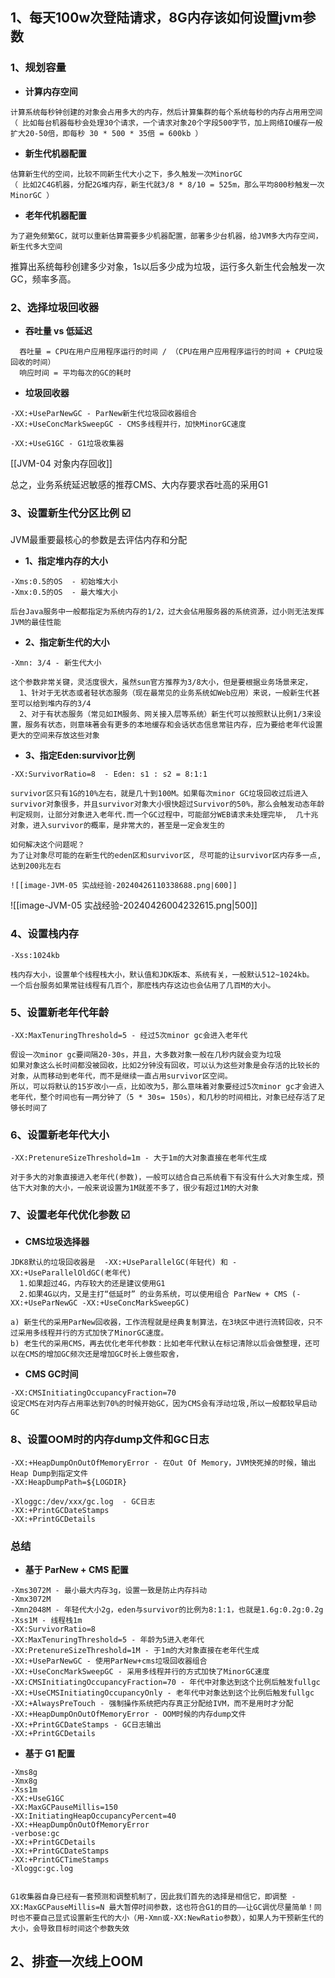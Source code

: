 
## 1、每天100w次登陆请求，8G内存该如何设置jvm参数

### 1、规划容量

-  **计算内存空间**

```text
计算系统每秒钟创建的对象会占用多大的内存，然后计算集群的每个系统每秒的内存占用用空间
（ 比如每台机器每秒会处理30个请求，一个请求对象20个字段500字节，加上网络IO缓存一般扩大20-50倍，即每秒 30 * 500 * 35倍 = 600kb ）
```

- **新生代机器配置**

```text
估算新生代的空间，比较不同新生代大小之下，多久触发一次MinorGC
（ 比如2C4G机器，分配2G堆内存，新生代就3/8 * 8/10 = 525m，那么平均800秒触发一次MinorGC ）
```

- **老年代机器配置**

```text
为了避免频繁GC，就可以重新估算需要多少机器配置，部署多少台机器，给JVM多大内存空间，新生代多大空间
```

推算出系统每秒创建多少对象，1s以后多少成为垃圾，运行多久新生代会触发一次GC，频率多高。


### 2、选择垃圾回收器

-  **吞吐量 vs 低延迟**

```text
  吞吐量 = CPU在用户应用程序运行的时间 / （CPU在用户应用程序运行的时间 + CPU垃圾回收的时间）
  响应时间 = 平均每次的GC的耗时
```

-  **垃圾回收器**

```
‐XX:+UseParNewGC - ParNew新生代垃圾回收器组合
‐XX:+UseConcMarkSweepGC - CMS多线程并行，加快MinorGC速度

‐XX:+UseG1GC - G1垃圾收集器
```

[[JVM-04 对象内存回收]]

总之，业务系统延迟敏感的推荐CMS、大内存要求吞吐高的采用G1

### 3、设置新生代分区比例 ☑️

JVM最重要最核心的参数是去评估内存和分配

-  **1、指定堆内存的大小**

```text
-Xms:0.5的OS  - 初始堆大小
-Xmx:0.5的OS  - 最大堆大小

后台Java服务中一般都指定为系统内存的1/2，过大会佔用服务器的系统资源，过小则无法发挥JVM的最佳性能
```

-  **2、指定新生代的大小**

```text
-Xmn: 3/4 - 新生代大小

这个参数非常关键，灵活度很大，虽然sun官方推荐为3/8大小，但是要根据业务场景来定，
  1、针对于无状态或者轻状态服务（现在最常见的业务系统如Web应用）来说，一般新生代甚至可以给到堆内存的3/4
  2、对于有状态服务（常见如IM服务、网关接入层等系统）新生代可以按照默认比例1/3来设置，服务有状态，则意味著会有更多的本地缓存和会话状态信息常驻内存，应为要给老年代设置更大的空间来存放这些对象
```

- **3、指定Eden:survivor比例**

```text
-XX:SurvivorRatio=8  - Eden: s1 : s2 = 8:1:1

survivor区只有1G的10%左右，就是几十到100M。如果每次minor GC垃圾回收过后进入survivor对象很多，并且survivor对象大小很快超过Survivor的50%，那么会触发动态年龄判定规则，让部分对象进入老年代.而一个GC过程中，可能部分WEB请求未处理完毕,  几十兆对象，进入survivor的概率，是非常大的，甚至是一定会发生的

如何解决这个问题呢？
为了让对象尽可能的在新生代的eden区和survivor区, 尽可能的让survivor区内存多一点,达到200兆左右
```

	![[image-JVM-05 实战经验-20240426110338688.png|600]]


![[image-JVM-05 实战经验-20240426004232615.png|500]]


### 4、设置栈内存

```text
-Xss:1024kb

栈内存大小，设置单个线程栈大小，默认值和JDK版本、系统有关，一般默认512~1024kb。
一个后台服务如果常驻线程有几百个，那麽栈内存这边也会佔用了几百M的大小。
```


### 5、设置新老年代年龄

```text
-XX:MaxTenuringThreshold=5 - 经过5次minor gc会进入老年代

假设一次minor gc要间隔20-30s，并且，大多数对象一般在几秒内就会变为垃圾
如果对象这么长时间都没被回收，比如2分钟没有回收，可以认为这些对象是会存活的比较长的对象，从而移动到老年代，而不是继续一直占用survivor区空间。
所以，可以将默认的15岁改小一点，比如改为5，那么意味着对象要经过5次minor gc才会进入老年代，整个时间也有一两分钟了（5 * 30s= 150s），和几秒的时间相比，对象已经存活了足够长时间了

```


### 6、设置新老年代大小

```text
-XX:PretenureSizeThreshold=1m - 大于1m的大对象直接在老年代生成

对于多大的对象直接进入老年代(参数)，一般可以结合自己系统看下有没有什么大对象生成，预估下大对象的大小，一般来说设置为1M就差不多了，很少有超过1M的大对象
```


### 7、设置老年代优化参数 ☑️

-  **CMS垃圾选择器**

```text
JDK8默认的垃圾回收器是  -XX:+UseParallelGC(年轻代) 和 -XX:+UseParallelOldGC(老年代)
  1.如果超过4G，内存较大的还是建议使用G1
  2.如果4G以内，又是主打“低延时” 的业务系统，可以使用组合 ParNew + CMS (-XX:+UseParNewGC -XX:+UseConcMarkSweepGC)

a) 新生代的采用ParNew回收器，工作流程就是经典复制算法，在3块区中进行流转回收，只不过采用多线程并行的方式加快了MinorGC速度。
b) 老生代的采用CMS，再去优化老年代参数：比如老年代默认在标记清除以后会做整理，还可以在CMS的增加GC频次还是增加GC时长上做些取舍，

```

-  **CMS GC时间**

```
-XX:CMSInitiatingOccupancyFraction=70
设定CMS在对内存占用率达到70%的时候开始GC，因为CMS会有浮动垃圾,所以一般都较早启动GC 
```

### 8、设置OOM时的内存dump文件和GC日志

```
-XX:+HeapDumpOnOutOfMemoryError - 在Out Of Memory，JVM快死掉的时候，输出Heap Dump到指定文件
-XX:HeapDumpPath=${LOGDIR}

-Xloggc:/dev/xxx/gc.log  - GC日志
-XX:+PrintGCDateStamps   
-XX:+PrintGCDetails
```


### 总结

-  **基于 ParNew + CMS 配置**

```text
‐Xms3072M - 最小最大内存3g，设置一致是防止内存抖动   
‐Xmx3072M 
‐Xmn2048M - 年轻代大小2g，eden与survivor的比例为8:1:1，也就是1.6g:0.2g:0.2g  
‐Xss1M - 线程栈1m  
‐XX:SurvivorRatio=8    
‐XX:MaxTenuringThreshold=5 - 年龄为5进入老年代
‐XX:PretenureSizeThreshold=1M - 于1m的大对象直接在老年代生成
‐XX:+UseParNewGC - 使用ParNew+cms垃圾回收器组合
‐XX:+UseConcMarkSweepGC - 采用多线程并行的方式加快了MinorGC速度
‐XX:CMSInitiatingOccupancyFraction=70 - 年代中对象达到这个比例后触发fullgc
‐XX:+UseCMSInitiatingOccupancyOnly - 老年代中对象达到这个比例后触发fullgc
‐XX:+AlwaysPreTouch - 强制操作系统把内存真正分配给IVM，而不是用时才分配
-XX:+HeapDumpOnOutOfMemoryError - OOM时候的内存dump文件
-XX:+PrintGCDateStamps - GC日志输出
-XX:+PrintGCDetails
```


- **基于 G1 配置**

```
-Xms8g  
-Xmx8g  
-Xss1m  
-XX:+UseG1GC  
-XX:MaxGCPauseMillis=150  
-XX:InitiatingHeapOccupancyPercent=40  
-XX:+HeapDumpOnOutOfMemoryError  
-verbose:gc  
-XX:+PrintGCDetails  
-XX:+PrintGCDateStamps  
-XX:+PrintGCTimeStamps  
-Xloggc:gc.log


G1收集器自身已经有一套预测和调整机制了，因此我们首先的选择是相信它，即调整 -XX:MaxGCPauseMillis=N 最大暂停时间参数，这也符合G1的目的——让GC调优尽量简单！同时也不要自己显式设置新生代的大小（用-Xmn或-XX:NewRatio参数），如果人为干预新生代的大小，会导致目标时间这个参数失效
```


## 2、排查一次线上OOM



